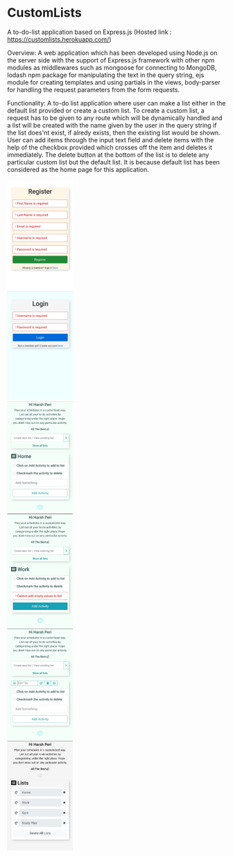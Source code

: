 # CustomLists
A to-do-list application based on Express.js  (Hosted link : https://customlists.herokuapp.com/)

Overview: A web application which has been developed using Node.js on the server side with the support of Express.js framework with other npm modules as middlewares such as mongoose for connecting to MongoDB, lodash npm package for manipulating the text in the query string, ejs module for creating templates and using partials in the views, body-parser for handling the request parameters from the form requests.

Functionality: A to-do list application where user can make a list either in the default list provided or create a custom list. To create a custom list, a request has to be given to any route which will be dynamically handled and a list will be created with the name given by the user in the query string if the list does'nt exist, if alredy exists, then the existing list would be shown. User can add items through the input text field and delete items with the help of the checkbox provided which crosses off the item and deletes it immediately. The delete button at the bottom of the list is to delete any particular custom list but the default list. It is because default list has been considered as the home page for this application.

<div class="container">
    <div class="row">
        <div class="col col-lg-4 col-md-4 col-sm-4">
            <img src="images/register.jpeg" width="30%" height="30%" style="disply:inline-block;">
        </div>
        <div class="col col-lg-4 col-lg-4 col-md-4 col-sm-4">
            <img src="images/login.jpeg" width="30%" height="30%" style="disply:inline-block;">
        </div>
        <div class="col col-lg-4 col-lg-4 col-md-4 col-sm-4">
            <img src="images/homepage.jpeg" width="30%" height="30%" style="disply:inline-block;">
        </div>
    </div>
    <div class="row">
        <div class="col col-lg-4 col-lg-4 col-md-4 col-sm-4">
            <img src="images/customlist-with-validation.jpeg" width="30%" height="30%" style="disply:inline-block;">
        </div>
        <div class="col col-lg-4 col-lg-4 col-md-4 col-sm-4">
            <img src="images/InPlace edit.jpeg" width="30%" height="30%" style="disply:inline-block;">
        </div>
        <div class="col col-lg-4 col-lg-4 col-md-4 col-sm-4">
            <img src="images/all-lists.jpeg" width="30%" height="30%" style="disply:inline-block;">
        </div>
    </div>
</div>
